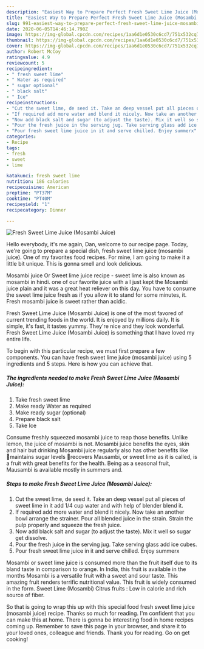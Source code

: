 ```yaml
---
description: "Easiest Way to Prepare Perfect Fresh Sweet Lime Juice (Mosambi Juice)"
title: "Easiest Way to Prepare Perfect Fresh Sweet Lime Juice (Mosambi Juice)"
slug: 991-easiest-way-to-prepare-perfect-fresh-sweet-lime-juice-mosambi-juice
date: 2020-06-05T14:46:14.790Z
image: https://img-global.cpcdn.com/recipes/1aa6d1e0530c6cd7/751x532cq70/fresh-sweet-lime-juice-mosambi-juice-recipe-main-photo.jpg
thumbnail: https://img-global.cpcdn.com/recipes/1aa6d1e0530c6cd7/751x532cq70/fresh-sweet-lime-juice-mosambi-juice-recipe-main-photo.jpg
cover: https://img-global.cpcdn.com/recipes/1aa6d1e0530c6cd7/751x532cq70/fresh-sweet-lime-juice-mosambi-juice-recipe-main-photo.jpg
author: Robert McCoy
ratingvalue: 4.9
reviewcount: 5
recipeingredient:
- " fresh sweet lime"
- " Water as required"
- " sugar optional"
- " black salt"
- " Ice"
recipeinstructions:
- "Cut the sweet lime, de seed it. Take an deep vessel put all pieces of sweet lime in it add 1/4 cup water and with help of blender blend it."
- "If required add more water and blend it nicely. Now take an another bowl arrange the strainer. Pour all blended juice in the strain. Strain the pulp properly and squeeze the fresh juice."
- "Now add black salt and sugar (to adjust the taste). Mix it well so sugar get dissolve."
- "Pour the fresh juice in the serving jug. Take serving glass add ice cubes."
- "Pour fresh sweet lime juice in it and serve chilled. Enjoy summerx"
categories:
- Recipe
tags:
- fresh
- sweet
- lime

katakunci: fresh sweet lime 
nutrition: 186 calories
recipecuisine: American
preptime: "PT37M"
cooktime: "PT40M"
recipeyield: "1"
recipecategory: Dinner

---
```



![Fresh Sweet Lime Juice (Mosambi Juice)](https://img-global.cpcdn.com/recipes/1aa6d1e0530c6cd7/751x532cq70/fresh-sweet-lime-juice-mosambi-juice-recipe-main-photo.jpg)

Hello everybody, it's me again, Dan, welcome to our recipe page. Today, we're going to prepare a special dish, fresh sweet lime juice (mosambi juice). One of my favorites food recipes. For mine, I am going to make it a little bit unique. This is gonna smell and look delicious.

Mosambi juice Or Sweet lime juice recipe - sweet lime is also known as mosambi in hindi. one of our favorite juice with a I just kept the Mosambi juice plain and it was a great heat reliever on this day. You have to consume the sweet lime juice fresh as if you allow it to stand for some minutes, it. Fresh mosambi juice is sweet rather than acidic.

Fresh Sweet Lime Juice (Mosambi Juice) is one of the most favored of current trending foods in the world. It is enjoyed by millions daily. It is simple, it's fast, it tastes yummy. They're nice and they look wonderful. Fresh Sweet Lime Juice (Mosambi Juice) is something that I have loved my entire life.


To begin with this particular recipe, we must first prepare a few components. You can have fresh sweet lime juice (mosambi juice) using 5 ingredients and 5 steps. Here is how you can achieve that.

<!--inarticleads1-->

##### The ingredients needed to make Fresh Sweet Lime Juice (Mosambi Juice):

1. Take  fresh sweet lime
1. Make ready  Water as required
1. Make ready  sugar (optional)
1. Prepare  black salt
1. Take  Ice


Consume freshly squeezed mosambi juice to reap those benefits. Unlike lemon, the juice of mosambi is not. Mosambi juice benefits the eyes, skin and hair but drinking Mosambi juice regularly also has other benefits like maintains sugar levels recovers Mausambi, or sweet lime as it is called, is a fruit with great benefits for the health. Being as a seasonal fruit, Mausambi is available mostly in summers and. 

<!--inarticleads2-->

##### Steps to make Fresh Sweet Lime Juice (Mosambi Juice):

1. Cut the sweet lime, de seed it. Take an deep vessel put all pieces of sweet lime in it add 1/4 cup water and with help of blender blend it.
1. If required add more water and blend it nicely. Now take an another bowl arrange the strainer. Pour all blended juice in the strain. Strain the pulp properly and squeeze the fresh juice.
1. Now add black salt and sugar (to adjust the taste). Mix it well so sugar get dissolve.
1. Pour the fresh juice in the serving jug. Take serving glass add ice cubes.
1. Pour fresh sweet lime juice in it and serve chilled. Enjoy summerx


Mosambi or sweet lime juice is consumed more than the fruit itself due to its bland taste in comparison to orange. In India, this fruit is available in the months Mosambi is a versatile fruit with a sweet and sour taste. This amazing fruit renders terrific nutritional value. This fruit is widely consumed in the form. Sweet Lime (Mosambi) Citrus fruits : Low in calorie and rich source of fiber. 

So that is going to wrap this up with this special food fresh sweet lime juice (mosambi juice) recipe. Thanks so much for reading. I'm confident that you can make this at home. There is gonna be interesting food in home recipes coming up. Remember to save this page in your browser, and share it to your loved ones, colleague and friends. Thank you for reading. Go on get cooking!
